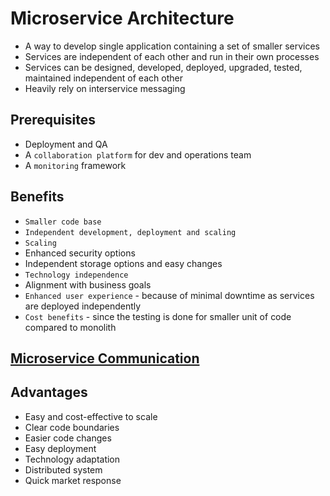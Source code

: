 # Microservice Architecture

- A way to develop single application containing a set of smaller services
- Services are independent of each other and run in their own processes
- Services can be designed, developed, deployed, upgraded, tested, maintained independent of each other
- Heavily rely on interservice messaging

## Prerequisites

- Deployment and QA
- A `collaboration platform` for dev and operations team
- A `monitoring` framework

## Benefits

- `Smaller code base`
- `Independent development, deployment and scaling`
- `Scaling`
- Enhanced security options
- Independent storage options and easy changes
- `Technology independence`
- Alignment with business goals
- `Enhanced user experience` - because of minimal downtime as services are deployed independently
- `Cost benefits` - since the testing is done for smaller unit of code compared to monolith

## [Microservice Communication](./microservice-communication.md)

## Advantages

- Easy and cost-effective to scale
- Clear code boundaries
- Easier code changes
- Easy deployment
- Technology adaptation
- Distributed system
- Quick market response
